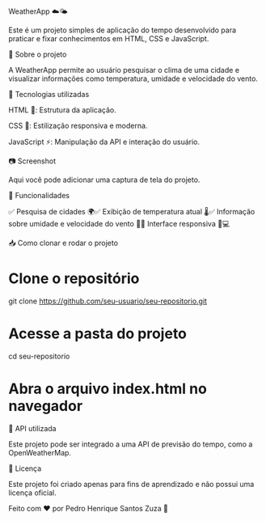 WeatherApp ☁️🌤️

Este é um projeto simples de aplicação do tempo desenvolvido para praticar e fixar conhecimentos em HTML, CSS e JavaScript.

📌 Sobre o projeto

A WeatherApp permite ao usuário pesquisar o clima de uma cidade e visualizar informações como temperatura, umidade e velocidade do vento.

🚀 Tecnologias utilizadas

HTML 📄: Estrutura da aplicação.

CSS 🎨: Estilização responsiva e moderna.

JavaScript ⚡: Manipulação da API e interação do usuário.

📷 Screenshot

Aqui você pode adicionar uma captura de tela do projeto.

🎯 Funcionalidades

✅ Pesquisa de cidades 🌍✅ Exibição de temperatura atual 🌡️✅ Informação sobre umidade e velocidade do vento 💨✅ Interface responsiva 📱💻

📥 Como clonar e rodar o projeto

# Clone o repositório
git clone https://github.com/seu-usuario/seu-repositorio.git

# Acesse a pasta do projeto
cd seu-repositorio

# Abra o arquivo index.html no navegador

🔗 API utilizada

Este projeto pode ser integrado a uma API de previsão do tempo, como a OpenWeatherMap.

📜 Licença

Este projeto foi criado apenas para fins de aprendizado e não possui uma licença oficial.

Feito com ❤️ por Pedro Henrique Santos Zuza 🚀
